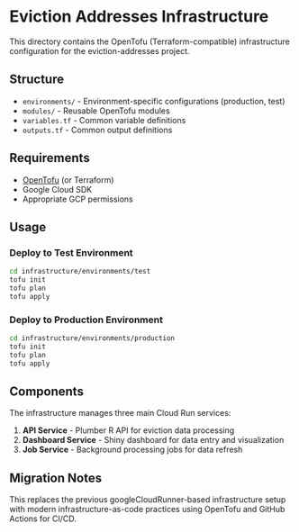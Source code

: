 # Eviction Addresses Infrastructure

This directory contains the OpenTofu (Terraform-compatible) infrastructure configuration for the eviction-addresses project.

## Structure

- `environments/` - Environment-specific configurations (production, test)
- `modules/` - Reusable OpenTofu modules
- `variables.tf` - Common variable definitions
- `outputs.tf` - Common output definitions

## Requirements

- [OpenTofu](https://opentofu.org/) (or Terraform)
- Google Cloud SDK
- Appropriate GCP permissions

## Usage

### Deploy to Test Environment

```bash
cd infrastructure/environments/test
tofu init
tofu plan
tofu apply
```

### Deploy to Production Environment

```bash
cd infrastructure/environments/production
tofu init
tofu plan
tofu apply
```

## Components

The infrastructure manages three main Cloud Run services:

1. **API Service** - Plumber R API for eviction data processing
2. **Dashboard Service** - Shiny dashboard for data entry and visualization  
3. **Job Service** - Background processing jobs for data refresh

## Migration Notes

This replaces the previous googleCloudRunner-based infrastructure setup with modern infrastructure-as-code practices using OpenTofu and GitHub Actions for CI/CD.